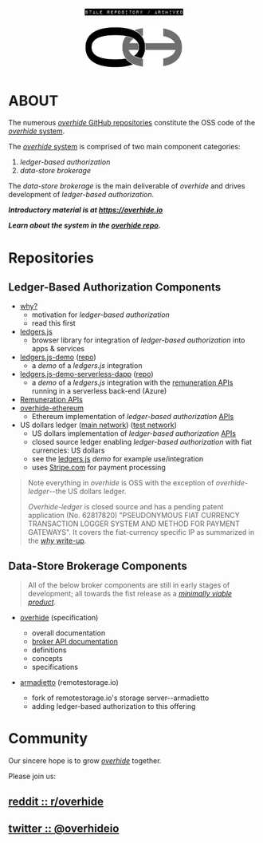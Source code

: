 <p align="center"><a href="https://github.com/overhide"><img src="./.github/stale.png" width="200px"/></a></p>

<p align="center"><a href="https://github.com/overhide"><img src="./.github/logo.png" width="200px"/></a></p>

# ABOUT

The numerous [*overhide* GitHub repositories](https://github.com/overhide) constitute the OSS code of the [*overhide* system](https://overhide.io).

The [*overhide* system](https://overhide.io) is comprised of two main component categories:

1. *ledger-based authorization*
1. *data-store brokerage*

The *data-store brokerage* is the main deliverable of *overhide* and drives development of *ledger-based authorization*.

_**Introductory material is at https://overhide.io**_

_**Learn about the system in the [overhide repo](https://github.com/overhide/overhide).**_

# Repositories

## Ledger-Based Authorization Components

* [why?](https://overhide.io/2019/03/20/why.html)
    * motivation for *ledger-based authorization*
    * read this first
* [ledgers.js](https://github.com/overhide/ledgers.js)
    * browser library for integration of *ledger-based authorization* into apps & services
* [ledgers.js-demo](https://overhide.github.io/ledgers.js-demo/demo/login.html) ([repo](https://github.com/overhide/ledgers.js-demo))
    * a *demo* of a *ledgers.js* integration
* [ledgers.js-demo-serverless-dapp](https://overhide.github.io/ledgers.js-demo-serverless-dapp/dist/index.html) ([repo](https://github.com/overhide/ledgers.js-demo-serverless-dapp))
   * a *demo* of a *ledgers.js* integration with the [remuneration APIs](https://github.com/overhide/overhide/blob/master/docs/remuneration-api.md) running in a serverless back-end (Azure)
* [Remuneration APIs](https://github.com/overhide/overhide/blob/master/docs/remuneration-api.md)
* [overhide-ethereum](https://github.com/overhide/overhide-ethereum)
    * Ethereum implementation of *ledger-based authorization* [APIs](https://rinkeby.ethereum.overhide.io/swagger.html)
* US dollars ledger ([main network](https://ledger.overhide.io)) ([test network](https://test.ledger.overhide.io))
    * US dollars implementation of *ledger-based authorization* [APIs](https://test.ohledger.com/swagger.html)
    * closed source ledger enabling *ledger-based authorization* with fiat currencies: US dollars
    * see the [ledgers.js](https://github.com/overhide/ledgers.js) *demo* for example use/integration
    * uses [Stripe.com](https://stripe.com) for payment processing
    
> Note everything in *overhide* is OSS with the exception of *overhide-ledger*--the US dollars ledger.
>
> *Overhide-ledger* is closed source and has a pending patent application (No. 62817820) "PSEUDONYMOUS FIAT CURRENCY TRANSACTION LOGGER SYSTEM AND METHOD FOR PAYMENT GATEWAYS".  It covers the fiat-currency specific IP as summarized in the [*why* write-up](https://overhide.io/2019/03/20/why.html#what-does-overhide-ledger-do).

## Data-Store Brokerage Components

> All of the below broker components are still in early stages of development; all towards the fist release as a [*minimally viable product*](https://github.com/overhide/overhide/blob/master/docs/mvp.md).    

* [overhide](https://github.com/overhide/overhide) (specification)
    * overall documentation
    * [broker API documentation](TBD)
    * definitions
    * concepts
    * specifications

* [armadietto](https://github.com/overhide/armadietto) (remotestorage.io)
    * fork of remotestorage.io's storage server--armadietto
    * adding ledger-based authorization to this offering

# Community

Our sincere hope is to grow [*overhide*](https://overhide.io) together.

Please join us:

## [reddit :: r/overhide](https://www.reddit.com/r/overhide/)

## [twitter :: @overhideio](https://twitter.com/overhideio)
